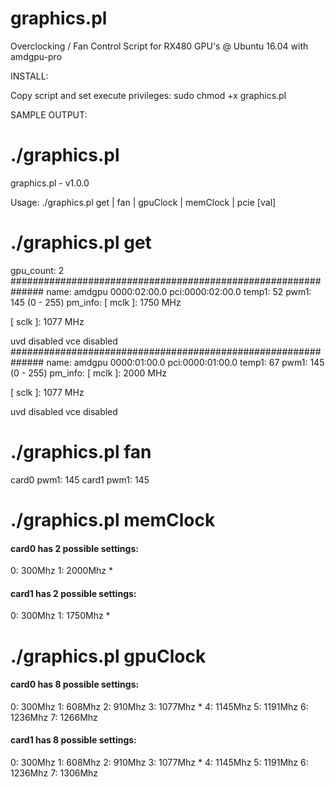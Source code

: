 # graphics.pl
Overclocking / Fan Control Script for RX480 GPU's @ Ubuntu 16.04 with amdgpu-pro


INSTALL:

Copy script and set execute privileges:
sudo chmod +x graphics.pl


SAMPLE OUTPUT:

# ./graphics.pl
graphics.pl - v1.0.0

Usage: ./graphics.pl get | fan | gpuClock | memClock | pcie  [val]

# ./graphics.pl get
gpu_count: 2
##############################################################
name: amdgpu 0000:02:00.0 pci:0000:02:00.0
temp1: 52
pwm1: 145 (0 - 255)
pm_info:
 [  mclk  ]: 1750 MHz

 [  sclk  ]: 1077 MHz

 [GPU load]: 100%

uvd    disabled
vce    disabled
##############################################################
name: amdgpu 0000:01:00.0 pci:0000:01:00.0
temp1: 67
pwm1: 145 (0 - 255)
pm_info:
 [  mclk  ]: 2000 MHz

 [  sclk  ]: 1077 MHz

 [GPU load]: 100%

uvd    disabled
vce    disabled

# ./graphics.pl fan
card0 pwm1: 145
card1 pwm1: 145

# ./graphics.pl memClock
#### card0 has 2 possible settings: ####
 0: 300Mhz
 1: 2000Mhz *
#### card1 has 2 possible settings: ####
 0: 300Mhz
 1: 1750Mhz *
 
# ./graphics.pl gpuClock
#### card0 has 8 possible settings: ####
 0: 300Mhz
 1: 608Mhz
 2: 910Mhz
 3: 1077Mhz *
 4: 1145Mhz
 5: 1191Mhz
 6: 1236Mhz
 7: 1266Mhz
#### card1 has 8 possible settings: ####
 0: 300Mhz
 1: 608Mhz
 2: 910Mhz
 3: 1077Mhz *
 4: 1145Mhz
 5: 1191Mhz
 6: 1236Mhz
 7: 1306Mhz
